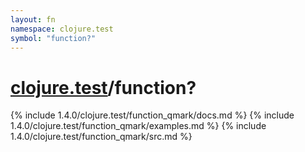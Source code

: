 ```yaml
---
layout: fn
namespace: clojure.test
symbol: "function?"
---
```


# [clojure.test](../)/function?

{% include 1.4.0/clojure.test/function_qmark/docs.md %}
{% include 1.4.0/clojure.test/function_qmark/examples.md %}
{% include 1.4.0/clojure.test/function_qmark/src.md %}

